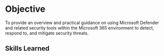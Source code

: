 # Objective
To provide an overview and practical guidance on using Microsoft Defender and related security tools within the Microsoft 365 environment to detect, respond to, and mitigate security threats.

## Skills Learned
